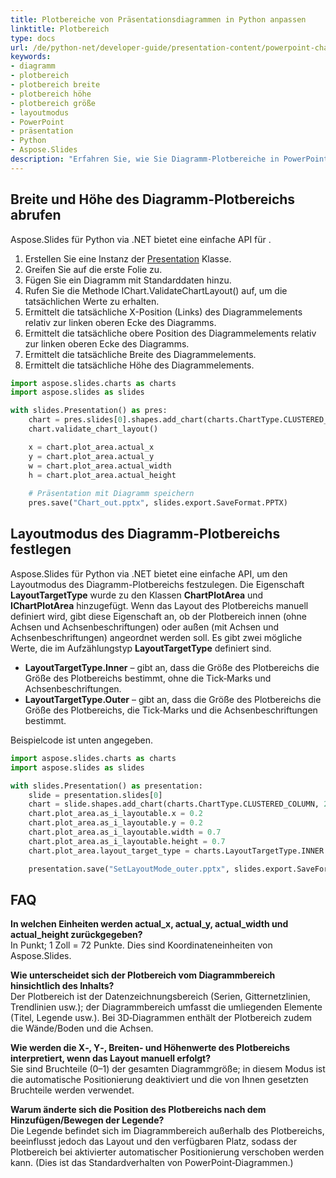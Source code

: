 ```yaml
---
title: Plotbereiche von Präsentationsdiagrammen in Python anpassen
linktitle: Plotbereich
type: docs
url: /de/python-net/developer-guide/presentation-content/powerpoint-charts/chart-entities/chart-plot-area/
keywords:
- diagramm
- plotbereich
- plotbereich breite
- plotbereich höhe
- plotbereich größe
- layoutmodus
- PowerPoint
- präsentation
- Python
- Aspose.Slides
description: "Erfahren Sie, wie Sie Diagramm-Plotbereiche in PowerPoint- und OpenDocument-Präsentationen mit Aspose.Slides für Python via .NET anpassen. Verbessern Sie Ihre Folien visuell mühelos."
---
```


## **Breite und Höhe des Diagramm-Plotbereichs abrufen**
Aspose.Slides für Python via .NET bietet eine einfache API für .

1. Erstellen Sie eine Instanz der [Presentation](https://reference.aspose.com/slides/python-net/aspose.slides/presentation/) Klasse.  
2. Greifen Sie auf die erste Folie zu.  
3. Fügen Sie ein Diagramm mit Standarddaten hinzu.  
4. Rufen Sie die Methode IChart.ValidateChartLayout() auf, um die tatsächlichen Werte zu erhalten.  
5. Ermittelt die tatsächliche X-Position (Links) des Diagrammelements relativ zur linken oberen Ecke des Diagramms.  
6. Ermittelt die tatsächliche obere Position des Diagrammelements relativ zur linken oberen Ecke des Diagramms.  
7. Ermittelt die tatsächliche Breite des Diagrammelements.  
8. Ermittelt die tatsächliche Höhe des Diagrammelements.

```py
import aspose.slides.charts as charts
import aspose.slides as slides

with slides.Presentation() as pres:
    chart = pres.slides[0].shapes.add_chart(charts.ChartType.CLUSTERED_COLUMN, 100, 100, 500, 350)
    chart.validate_chart_layout()

    x = chart.plot_area.actual_x
    y = chart.plot_area.actual_y
    w = chart.plot_area.actual_width
    h = chart.plot_area.actual_height
	
    # Präsentation mit Diagramm speichern
    pres.save("Chart_out.pptx", slides.export.SaveFormat.PPTX)
```

## **Layoutmodus des Diagramm-Plotbereichs festlegen**
Aspose.Slides für Python via .NET bietet eine einfache API, um den Layoutmodus des Diagramm-Plotbereichs festzulegen. Die Eigenschaft **LayoutTargetType** wurde zu den Klassen **ChartPlotArea** und **IChartPlotArea** hinzugefügt. Wenn das Layout des Plotbereichs manuell definiert wird, gibt diese Eigenschaft an, ob der Plotbereich innen (ohne Achsen und Achsenbeschriftungen) oder außen (mit Achsen und Achsenbeschriftungen) angeordnet werden soll. Es gibt zwei mögliche Werte, die im Aufzählungstyp **LayoutTargetType** definiert sind.

- **LayoutTargetType.Inner** – gibt an, dass die Größe des Plotbereichs die Größe des Plotbereichs bestimmt, ohne die Tick‑Marks und Achsenbeschriftungen.  
- **LayoutTargetType.Outer** – gibt an, dass die Größe des Plotbereichs die Größe des Plotbereichs, die Tick‑Marks und die Achsenbeschriftungen bestimmt.

Beispielcode ist unten angegeben.

```py
import aspose.slides.charts as charts
import aspose.slides as slides

with slides.Presentation() as presentation:
    slide = presentation.slides[0]
    chart = slide.shapes.add_chart(charts.ChartType.CLUSTERED_COLUMN, 20, 100, 600, 400)
    chart.plot_area.as_i_layoutable.x = 0.2
    chart.plot_area.as_i_layoutable.y = 0.2
    chart.plot_area.as_i_layoutable.width = 0.7
    chart.plot_area.as_i_layoutable.height = 0.7
    chart.plot_area.layout_target_type = charts.LayoutTargetType.INNER

    presentation.save("SetLayoutMode_outer.pptx", slides.export.SaveFormat.PPTX)
```

## **FAQ**

**In welchen Einheiten werden actual_x, actual_y, actual_width und actual_height zurückgegeben?**  
In Punkt; 1 Zoll = 72 Punkte. Dies sind Koordinateneinheiten von Aspose.Slides.

**Wie unterscheidet sich der Plotbereich vom Diagrammbereich hinsichtlich des Inhalts?**  
Der Plotbereich ist der Datenzeichnungsbereich (Serien, Gitternetzlinien, Trendlinien usw.); der Diagrammbereich umfasst die umliegenden Elemente (Titel, Legende usw.). Bei 3D‑Diagrammen enthält der Plotbereich zudem die Wände/Boden und die Achsen.

**Wie werden die X‑, Y‑, Breiten‑ und Höhenwerte des Plotbereichs interpretiert, wenn das Layout manuell erfolgt?**  
Sie sind Bruchteile (0–1) der gesamten Diagrammgröße; in diesem Modus ist die automatische Positionierung deaktiviert und die von Ihnen gesetzten Bruchteile werden verwendet.

**Warum änderte sich die Position des Plotbereichs nach dem Hinzufügen/Bewegen der Legende?**  
Die Legende befindet sich im Diagrammbereich außerhalb des Plotbereichs, beeinflusst jedoch das Layout und den verfügbaren Platz, sodass der Plotbereich bei aktivierter automatischer Positionierung verschoben werden kann. (Dies ist das Standardverhalten von PowerPoint‑Diagrammen.)
